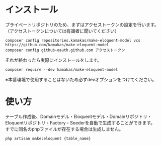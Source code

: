 # インストール
プライベートリポジトリのため、まずはアクセストークンの設定を行います。
（アクセストークンについては有識者に聞いてください）
```
composer config repositories.kamakas/make-eloquent-model vcs https://github.com/kamakas/make-eloquent-model
composer config github-oauth.github.com アクセストークン
```
それが終わったら実際にインストールをします。
```
composer require --dev kamakas/make-eloquent-model
```
※本番環境で使用することはないため必ずdevオプションをつけてください。

# 使い方
テーブル作成後、Domainモデル・Eloquentモデル・Domainリポジトリ・Eloquentリポジトリ・Factory・Seederを自動で生成することができます。  
すでに同名のphpファイルが存在する場合は生成しません。
```
php artisan make:eloquent {table_name}
```
